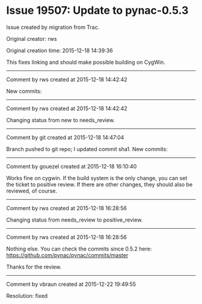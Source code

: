 # Issue 19507: Update to pynac-0.5.3

Issue created by migration from Trac.

Original creator: rws

Original creation time: 2015-12-18 14:39:36

This fixes linking and should make possible building on CygWin.


---

Comment by rws created at 2015-12-18 14:42:42

New commits:


---

Comment by rws created at 2015-12-18 14:42:42

Changing status from new to needs_review.


---

Comment by git created at 2015-12-18 14:47:04

Branch pushed to git repo; I updated commit sha1. New commits:


---

Comment by gouezel created at 2015-12-18 16:10:40

Works fine on cygwin. If the build system is the only change, you can set the ticket to positive review. If there are other changes, they should also be reviewed, of course.


---

Comment by rws created at 2015-12-18 16:28:56

Changing status from needs_review to positive_review.


---

Comment by rws created at 2015-12-18 16:28:56

Nothing else. You can check the commits since 0.5.2 here: https://github.com/pynac/pynac/commits/master

Thanks for the review.


---

Comment by vbraun created at 2015-12-22 19:49:55

Resolution: fixed
